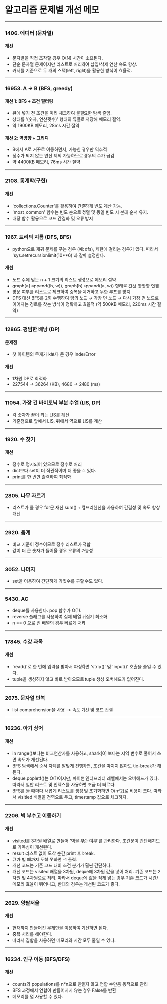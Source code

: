 # 알고리즘 문제별 개선 메모

---

### 1406. 에디터 (문자열) 
#### 개선
- 문자열을 직접 조작할 경우 O(N) 시간이 소요된다.
- 단순 문자열 문제이지만 리스트로 처리하여 삽입/삭제 연산 속도 향상.
- 커서를 기준으로 두 개의 스택(left, right)을 활용한 방식이 효율적.

---

### 16953. A → B (BFS, greedy)
#### 개선 1: BFS + 조건 필터링
- 큐에 넣기 전 조건을 미리 체크하여 불필요한 탐색 줄임.
- 상태를 '(숫자, 연산횟수)' 형태의 튜플로 저장해 메모리 절약.
- 약 1900KB 메모리, 28ms 시간 절약
#### 개선 2: 역방향 + 그리디
- B에서 A로 거꾸로 이동하면서, 가능한 경우만 역추적
- 정수가 되지 않는 연산 제외 가능하므로 경우의 수가 급감
- 약 4400KB 메모리, 76ms 시간 절약

---

### 2108. 통계학(구현)
#### 개선
- 'collections.Counter'를 활용하여 간결하게 빈도 계산 가능.
- 'most_common' 함수는 빈도 순으로 정렬 및 동일 빈도 시 본래 순서 유지.
- 내장 함수 활용으로 코드 간결화 및 오류 방지

---

### 1967. 트리의 지름 (DFS, BFS)
- python으로 재귀 문제를 푸는 경우 (예: dfs), 제한에 걸리는 경우가 있다. 따라서 'sys.setrecursionlimit(10**6)'과 같이 설정한다.
#### 개선
- 노드 수에 맞는 n + 1 크기의 리스트 생성으로 메모리 절약
- graph[a].append((b, w)), graph[b].append((a, w)) 형태로 간선 양방향 연결
- 방문 여부를 리스트로 체크하여 중복을 제거하고 무한 루프를 방지
- DFS 대신 BFS를 2회 수행하여 임의 노드 → 가장 먼 노드 → 다시 가장 먼 노드로 이어지는 경로를 찾는 방식이 정확하고 효율적 (약 500KB 메모리, 220ms 시간 절약)

---

### 12865. 평범한 배낭 (DP)
#### 문제점
- 첫 아이템의 무게가 k보다 큰 경우 IndexError
#### 개선
- 1차원 DP로 최적화
- 227544 -> 36264 (KB), 4680 -> 2480 (ms)

---

### 11054. 가장 긴 바이토닉 부분 수열 (LIS, DP)
- 각 숫자가 끝이 되는 LIS를 계산
- 기준점으로 앞에서 LIS, 뒤에서 역으로 LIS를 계산

---

### 1920. 수 찾기
#### 개선
- 정수로 명시되어 있으므로 정수로 처리
- dict보다 set이 더 직관적이며 더 좋을 수 있다.
- print를 한 번만 출력하여 최적화

---

### 2805. 나무 자르기
- 리스트가 클 경우 for문 재신 sum() + 컴프리헨션을 사용하여 간결성 및 속도 향상 개선

---

### 2920. 음계
- 비교 기준이 정수이므로 정수 리스트가 적합
- 값이 더 큰 숫자가 들어올 경우 오류의 가능성

---

### 3052. 나머지
- set을 이용하여 간단하게 가짓수를 구할 수도 있다.

---

### 5430. AC
- deque를 사용한다. pop 함수가 O(1).
- reverse 플래그를 사용하여 실제 배열 뒤집기 최소화
- n == 0 으로 빈 배열의 경우 빠르게 처리

---

### 17845. 수강 과목
#### 개선
- 'read()'로 한 번에 입력을 받아서 파싱하면 'strip()' 및 'input()' 호출을 줄일 수 있다.
- tuple을 생성하지 않고 바로 받아오므로 tuple 생성 오버헤드가 없어진다.

---

### 2675. 문자열 반복
- list comprehension을 사용 -> 속도 개선 및 코드 간결

---

### 16236. 아기 상어
#### 개선
- in range()보다는 비교연산자를 사용하고, shark[0] 보다는 지역 변수로 풀어서 쓰면 속도가 개선된다.
- BFS 탐색에서 순서 자체를 알맞게 진행하면, 조건을 따지지 않아도 tie-break가 해된다.
- deque.popletf()는 O(1)이지만, 파이썬 인터프리터 레벨에서는 오버헤드가 있다. 따라서 일반 리스트 및 인덱스를 사용하면 조금 더 빠르다.
- BFS를 돌 때마다 새롭게 리스트를 생성 및 초기화하면 O(n^2)로 비용이 크다. 따라서 visitied 배열을 전역으로 두고, timestamp 값으로 체크하자.

---

### 2206. 벽 부수고 이동하기
#### 개선
- visited를 3차원 배열로 만들어 '벽을 부순 여부'를 관리한다. 조건문이 간단해지므로 가독성이 개선된다.
- result 리스트 없이 도착 순간 print 후 break.
- 큐가 빌 때까지 도착 못하면 -1 출력.
- 개선 코드는 기존 코드 대비 조건 분기가 훨씬 간단하다.
- 개선 코드는 visited 배열을 3차원, deque에 3차원 값을 넣어 처리. 기존 코드는 2차원 및 4차원으로 처리. 따라서 deque에 값을 적게 넣는 경우 기존 코드가 시간/메모리 효율이 뛰어나고, 반대의 경우는 개선된 코드가 좋다.

---

### 2629. 양팔저울
#### 개선
- 현재까지 만들어진 무게만을 이용하여 계산하면 된다.
- 중복 처리를 해야한다.
- 따라서 집합을 사용하면 메모리와 시간 모두 줄일 수 있다.

---

### 16234. 인구 이동 (BFS/DFS)
#### 개선
- counts와 populations를 n*n으로 만들지 않고 연합 수만큼 동적으로 관리
- BFS 과정에서 연합이 만들어지지 않는 경우 False를 반환
- 메모리를 덜 사용할 수 있다.